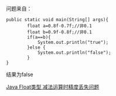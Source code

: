 问题来自：
```
public static void main(String[] args){
        float a=0.8f-0.7f;//非0.1
        float b=0.9f-0.8f;//非0.1
        if(a==b){
            System.out.println("true");
        }else {
            System.out.println("false");
        }
}
```
结果为false


[Java Float类型 减法运算时精度丢失问题](https://www.cnblogs.com/doudouxiaoye/p/5693434.html)